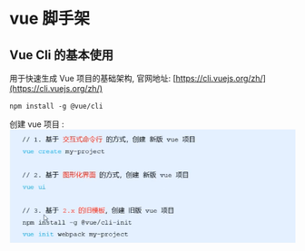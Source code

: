 # vue 脚手架  
## Vue Cli 的基本使用 
用于快速生成 Vue 项目的基础架构, 官网地址: [https://cli.vuejs.org/zh/](https://cli.vuejs.org/zh/)

```
npm install -g @vue/cli
```
创建 vue 项目 : 
![图片](../.vuepress/public/images/cli1.png)
